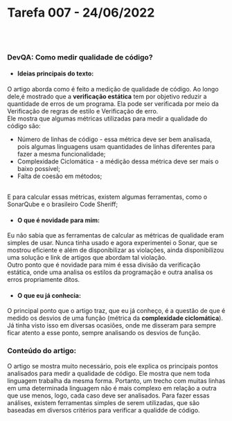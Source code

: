 # Tarefa 007 - 24/06/2022

<br>
<br>

### DevQA: Como medir qualidade de código?

* #### Ideias principais do texto:
O artigo aborda como é feito a medição de qualidade de código. Ao longo dele,é mostrado que a **verificação estática** tem por objetivo reduzir a quantidade de erros de um programa. Ela pode ser verificada por meio da Verificação de regras de estilo e Verificação de erro.<br>
Ele mostra que algumas métricas utilizadas para medir a qualidade do código são: <br>
* Número de linhas de código - essa métrica deve ser bem analisada, pois algumas linguagens usam quantidades de linhas diferentes para fazer a mesma funcionalidade;
* Complexidade Ciclomática - a médição dessa métrica deve ser mais o baixo possível;
* Falta de coesão em métodos;

<br>E para calcular essas métricas, existem algumas ferramentas, como o SonarQube e o brasileiro Code Sheriff; <br>

* #### O que é novidade para mim:
Eu não sabia que as ferramentas de calcular as métricas de qualidade eram simples de usar. Nunca tinha usado e agora experimentei o Sonar, que se mostrou eficiente e além de disponibilizar as violações, ainda disponibilizou uma solução e link de artigos que abordam tal violação.<br>
Outro ponto que é novidade para mim é essa divisão da verificação estática, onde uma analisa os estilos da programação e outra analisa os erros propriamente ditos.<br>

* #### O que eu já conhecia:
O principal ponto que o artigo traz, que eu já conheço, é a questão de que é medido os desvios de uma função (métrica da **complexidade ciclomática**). Já tinha visto isso em diversas ocasiões, onde me disseram para sempre ficar atento a esse ponto, sempre analisando os desvios de função.

### Conteúdo do artigo:
O artigo se mostra muito necessário, pois ele explica os principais pontos analisados para medir a qualidade de código. Ele mostra que nem toda linguagem trabalha da mesma forma. Portanto, um trecho com muitas linhas em uma determinada linguagem não é mais complexo em relação a outra que use menos, logo, cada caso deve ser analisados. Para fazer essas análises, existem ferramentas simples de serem utilizadas, que são baseadas em diversos critérios para verificar a qualidde de código.




